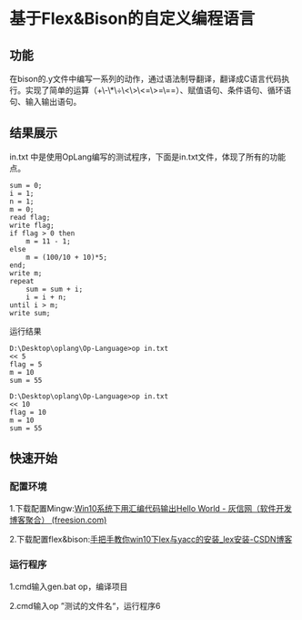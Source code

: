 # 基于Flex&Bison的自定义编程语言

## 功能

在bison的.y文件中编写一系列的动作，通过语法制导翻译，翻译成C语言代码执行。实现了简单的运算（+\\-\\*\\÷\\<\\>\\<=\\>=\\==）、赋值语句、条件语句、循环语句、输入输出语句。 

## 结果展示

in.txt 中是使用OpLang编写的测试程序，下面是in.txt文件，体现了所有的功能点。

```
sum = 0;
i = 1;
n = 1;
m = 0;
read flag;
write flag;
if flag > 0 then 
    m = 11 - 1;
else
    m = (100/10 + 10)*5;
end;
write m;
repeat
    sum = sum + i;
    i = i + n;
until i > m;
write sum;
```

运行结果

```
D:\Desktop\oplang\Op-Language>op in.txt
<< 5
flag = 5
m = 10
sum = 55

D:\Desktop\oplang\Op-Language>op in.txt
<< 10
flag = 10
m = 10
sum = 55
```

## 快速开始

### 配置环境

1.下载配置Mingw:[Win10系统下用汇编代码输出Hello World - 灰信网（软件开发博客聚合） (freesion.com)](https://www.freesion.com/article/4840365954/#1Mingw_3)

2.下载配置flex&bison:[手把手教你win10下lex与yacc的安装_lex安装-CSDN博客](https://blog.csdn.net/wang_yr/article/details/106000167)

### 运行程序

1.cmd输入gen.bat op，编译项目

2.cmd输入op ”测试的文件名“，运行程序6

